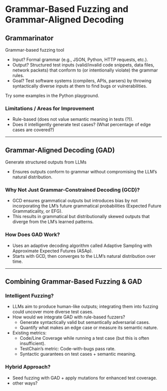 # Grammar-Based Fuzzing and Grammar-Aligned Decoding

## Grammarinator

Grammar-based fuzzing tool

- Input? Formal grammar (e.g., JSON, Python, HTTP requests, etc.).
- Output? Structured test inputs (valid/invalid code snippets, data files, network packets) that conform to (or intentionally violate) the grammar rules.
- Goal? Test software systems (compilers, APIs, parsers) by throwing syntactically diverse inputs at them to find bugs or vulnerabilities.

Try some examples in the Python playground.

### Limitations / Areas for Improvement

- Rule-based (does not value semantic meaning in tests (?)).
- Does it intelligently generate test cases? (What percentage of edge cases are covered?)

---

## Grammar-Aligned Decoding (GAD)

Generate structured outputs from LLMs

- Ensures outputs conform to grammar without compromising the LLM’s natural distribution.

### Why Not Just Grammar-Constrained Decoding (GCD)?

- GCD ensures grammatical outputs but introduces bias by not incorporating the LM’s future grammatical probabilities (Expected Future Grammaticality, or EFG).
- This results in grammatical but distributionally skewed outputs that diverge from the LM’s learned patterns.

### How Does GAD Work?

- Uses an adaptive decoding algorithm called Adaptive Sampling with Approximate Expected Futures (ASAp).
- Starts with GCD, then converges to the LLM’s natural distribution over time.

---

## Combining Grammar-Based Fuzzing & GAD

### Intelligent Fuzzing?

- LLMs aim to produce human-like outputs; integrating them into fuzzing could uncover more diverse test cases.
- How would we integrate GAD with rule-based fuzzers?
  - Generate syntactically valid but semantically adversarial cases.
  - Quantify what makes an edge case or measure its semantic nature.
- Existing metrics:
  - Code/Line Coverage while running a test case (but this is often insufficient).
  - TestChain’s metric: Code-with-bugs pass rate.
  - Syntactic guarantees on test cases + semantic meaning.

### Hybrid Approach?

- Seed fuzzing with GAD + apply mutations for enhanced test coverage.
- other ways?
